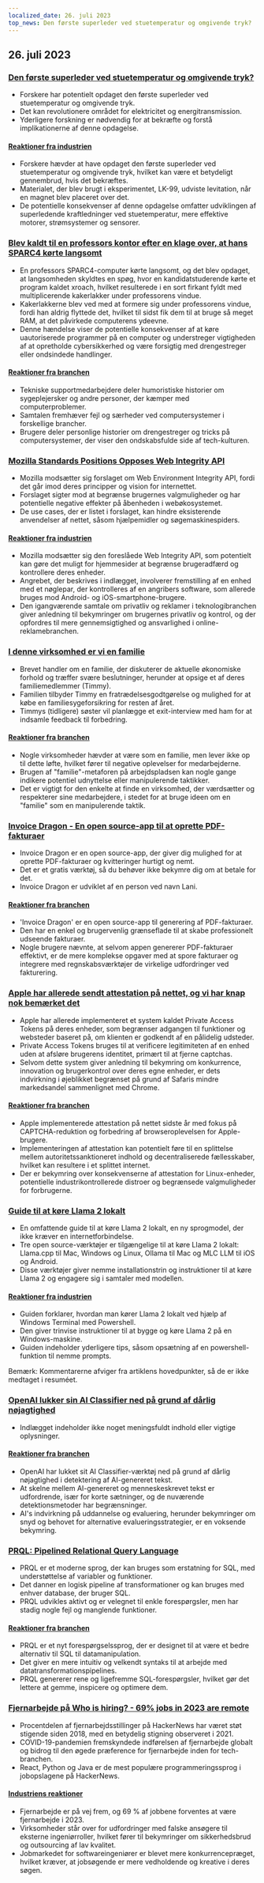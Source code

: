 ```yaml
---
localized_date: 26. juli 2023
top_news: Den første superleder ved stuetemperatur og omgivende tryk?
---
```


## 26. juli 2023

### [Den første superleder ved stuetemperatur og omgivende tryk?](https://arxiv.org/abs/2307.12008)

- Forskere har potentielt opdaget den første superleder ved stuetemperatur og omgivende tryk.
- Det kan revolutionere området for elektricitet og energitransmission.
- Yderligere forskning er nødvendig for at bekræfte og forstå implikationerne af denne opdagelse.

#### [Reaktioner fra industrien](http://news.ycombinator.com/item?id=36864624)

- Forskere hævder at have opdaget den første superleder ved stuetemperatur og omgivende tryk, hvilket kan være et betydeligt gennembrud, hvis det bekræftes.
- Materialet, der blev brugt i eksperimentet, LK-99, udviste levitation, når en magnet blev placeret over det.
- De potentielle konsekvenser af denne opdagelse omfatter udviklingen af superledende kraftledninger ved stuetemperatur, mere effektive motorer, strømsystemer og sensorer.

### [Blev kaldt til en professors kontor efter en klage over, at hans SPARC4 kørte langsomt](https://infosec.exchange/@paco/110772422266480371)

- En professors SPARC4-computer kørte langsomt, og det blev opdaget, at langsomheden skyldtes en spøg, hvor en kandidatstuderende kørte et program kaldet xroach, hvilket resulterede i en sort firkant fyldt med multiplicerende kakerlakker under professorens vindue.
- Kakerlakkerne blev ved med at formere sig under professorens vindue, fordi han aldrig flyttede det, hvilket til sidst fik dem til at bruge så meget RAM, at det påvirkede computerens ydeevne.
- Denne hændelse viser de potentielle konsekvenser af at køre uautoriserede programmer på en computer og understreger vigtigheden af at opretholde cybersikkerhed og være forsigtig med drengestreger eller ondsindede handlinger.

#### [Reaktioner fra branchen](http://news.ycombinator.com/item?id=36857314)

- Tekniske supportmedarbejdere deler humoristiske historier om sygeplejersker og andre personer, der kæmper med computerproblemer.
- Samtalen fremhæver fejl og særheder ved computersystemer i forskellige brancher.
- Brugere deler personlige historier om drengestreger og tricks på computersystemer, der viser den ondskabsfulde side af tech-kulturen.

### [Mozilla Standards Positions Opposes Web Integrity API](https://github.com/mozilla/standards-positions/issues/852)

- Mozilla modsætter sig forslaget om Web Environment Integrity API, fordi det går imod deres principper og vision for internettet.
- Forslaget sigter mod at begrænse brugernes valgmuligheder og har potentielle negative effekter på åbenheden i webøkosystemet.
- De use cases, der er listet i forslaget, kan hindre eksisterende anvendelser af nettet, såsom hjælpemidler og søgemaskinespiders.

#### [Reaktioner fra industrien](http://news.ycombinator.com/item?id=36857032)

- Mozilla modsætter sig den foreslåede Web Integrity API, som potentielt kan gøre det muligt for hjemmesider at begrænse brugeradfærd og kontrollere deres enheder.
- Angrebet, der beskrives i indlægget, involverer fremstilling af en enhed med et nøglepar, der kontrolleres af en angribers software, som allerede bruges mod Android- og iOS-smartphone-brugere.
- Den igangværende samtale om privatliv og reklamer i teknologibranchen giver anledning til bekymringer om brugernes privatliv og kontrol, og der opfordres til mere gennemsigtighed og ansvarlighed i online-reklamebranchen.

### [I denne virksomhed er vi en familie](https://pboyd.io/posts/at-company-we-are-family/)

- Brevet handler om en familie, der diskuterer de aktuelle økonomiske forhold og træffer svære beslutninger, herunder at opsige et af deres familiemedlemmer (Timmy).
- Familien tilbyder Timmy en fratrædelsesgodtgørelse og mulighed for at købe en familiesygeforsikring for resten af året.
- Timmys (tidligere) søster vil planlægge et exit-interview med ham for at indsamle feedback til forbedring.

#### [Reaktioner fra branchen](http://news.ycombinator.com/item?id=36864476)

- Nogle virksomheder hævder at være som en familie, men lever ikke op til dette løfte, hvilket fører til negative oplevelser for medarbejderne.
- Brugen af "familie"-metaforen på arbejdspladsen kan nogle gange indikere potentiel udnyttelse eller manipulerende taktikker.
- Det er vigtigt for den enkelte at finde en virksomhed, der værdsætter og respekterer sine medarbejdere, i stedet for at bruge ideen om en "familie" som en manipulerende taktik.

### [Invoice Dragon - En open source-app til at oprette PDF-fakturaer](https://invoicedragon.com/)

- Invoice Dragon er en open source-app, der giver dig mulighed for at oprette PDF-fakturaer og kvitteringer hurtigt og nemt.
- Det er et gratis værktøj, så du behøver ikke bekymre dig om at betale for det.
- Invoice Dragon er udviklet af en person ved navn Lani.

#### [Reaktioner fra branchen](http://news.ycombinator.com/item?id=36860898)

- 'Invoice Dragon' er en open source-app til generering af PDF-fakturaer.
- Den har en enkel og brugervenlig grænseflade til at skabe professionelt udseende fakturaer.
- Nogle brugere nævnte, at selvom appen genererer PDF-fakturaer effektivt, er de mere komplekse opgaver med at spore fakturaer og integrere med regnskabsværktøjer de virkelige udfordringer ved fakturering.

### [Apple har allerede sendt attestation på nettet, og vi har knap nok bemærket det](https://httptoolkit.com/blog/apple-private-access-tokens-attestation/)

- Apple har allerede implementeret et system kaldet Private Access Tokens på deres enheder, som begrænser adgangen til funktioner og websteder baseret på, om klienten er godkendt af en pålidelig udsteder.
- Private Access Tokens bruges til at verificere legitimiteten af en enhed uden at afsløre brugerens identitet, primært til at fjerne captchas.
- Selvom dette system giver anledning til bekymring om konkurrence, innovation og brugerkontrol over deres egne enheder, er dets indvirkning i øjeblikket begrænset på grund af Safaris mindre markedsandel sammenlignet med Chrome.

#### [Reaktioner fra branchen](http://news.ycombinator.com/item?id=36862494)

- Apple implementerede attestation på nettet sidste år med fokus på CAPTCHA-reduktion og forbedring af browseroplevelsen for Apple-brugere.
- Implementeringen af attestation kan potentielt føre til en splittelse mellem autoritetssanktioneret indhold og decentraliserede fællesskaber, hvilket kan resultere i et splittet internet.
- Der er bekymring over konsekvenserne af attestation for Linux-enheder, potentielle industrikontrollerede distroer og begrænsede valgmuligheder for forbrugerne.

### [Guide til at køre Llama 2 lokalt](https://replicate.com/blog/run-llama-locally)

- En omfattende guide til at køre Llama 2 lokalt, en ny sprogmodel, der ikke kræver en internetforbindelse.
- Tre open source-værktøjer er tilgængelige til at køre Llama 2 lokalt: Llama.cpp til Mac, Windows og Linux, Ollama til Mac og MLC LLM til iOS og Android.
- Disse værktøjer giver nemme installationstrin og instruktioner til at køre Llama 2 og engagere sig i samtaler med modellen.

#### [Reaktioner fra industrien](http://news.ycombinator.com/item?id=36865495)

- Guiden forklarer, hvordan man kører Llama 2 lokalt ved hjælp af Windows Terminal med Powershell.
- Den giver trinvise instruktioner til at bygge og køre Llama 2 på en Windows-maskine.
- Guiden indeholder yderligere tips, såsom opsætning af en powershell-funktion til nemme prompts.

Bemærk: Kommentarerne afviger fra artiklens hovedpunkter, så de er ikke medtaget i resuméet.

### [OpenAI lukker sin AI Classifier ned på grund af dårlig nøjagtighed](https://decrypt.co/149826/openai-quietly-shutters-its-ai-detection-tool)

- Indlægget indeholder ikke noget meningsfuldt indhold eller vigtige oplysninger.

#### [Reaktioner fra branchen](http://news.ycombinator.com/item?id=36862850)

- OpenAI har lukket sit AI Classifier-værktøj ned på grund af dårlig nøjagtighed i detektering af AI-genereret tekst.
- At skelne mellem AI-genereret og menneskeskrevet tekst er udfordrende, især for korte sætninger, og de nuværende detektionsmetoder har begrænsninger.
- AI's indvirkning på uddannelse og evaluering, herunder bekymringer om snyd og behovet for alternative evalueringsstrategier, er en voksende bekymring.

### [PRQL: Pipelined Relational Query Language](https://github.com/PRQL/prql)

- PRQL er et moderne sprog, der kan bruges som erstatning for SQL, med understøttelse af variabler og funktioner.
- Det danner en logisk pipeline af transformationer og kan bruges med enhver database, der bruger SQL.
- PRQL udvikles aktivt og er velegnet til enkle forespørgsler, men har stadig nogle fejl og manglende funktioner.

#### [Reaktioner fra branchen](http://news.ycombinator.com/item?id=36866861)

- PRQL er et nyt forespørgselssprog, der er designet til at være et bedre alternativ til SQL til datamanipulation.
- Det giver en mere intuitiv og velkendt syntaks til at arbejde med datatransformationspipelines.
- PRQL genererer rene og ligefremme SQL-forespørgsler, hvilket gør det lettere at gemme, inspicere og optimere dem.

### [Fjernarbejde på Who is hiring? - 69% jobs in 2023 are remote](https://blog.spatial.chat/tracking-hackernews-shifting-preferences-for-remote-jobs-over-5-years/)

- Procentdelen af fjernarbejdsstillinger på HackerNews har været støt stigende siden 2018, med en betydelig stigning observeret i 2021.
- COVID-19-pandemien fremskyndede indførelsen af fjernarbejde globalt og bidrog til den øgede præference for fjernarbejde inden for tech-branchen.
- React, Python og Java er de mest populære programmeringssprog i jobopslagene på HackerNews.

#### [Industriens reaktioner](http://news.ycombinator.com/item?id=36863280)

- Fjernarbejde er på vej frem, og 69 % af jobbene forventes at være fjernarbejde i 2023.
- Virksomheder står over for udfordringer med falske ansøgere til eksterne ingeniørroller, hvilket fører til bekymringer om sikkerhedsbrud og outsourcing af lav kvalitet.
- Jobmarkedet for softwareingeniører er blevet mere konkurrencepræget, hvilket kræver, at jobsøgende er mere vedholdende og kreative i deres søgen.
